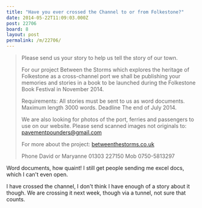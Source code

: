 ```yaml
---
title: "Have you ever crossed the Channel to or from Folkestone?"
date: 2014-05-22T11:09:03.000Z
post: 22706
board: 8
layout: post
permalink: /m/22706/
---
```

<blockquote>Please send us your story to help us tell the story of our town. 

For our project Between the Storms  which explores the heritage of Folkestone as a cross-channel port we shall be publishing your memories and stories in a book to be launched during the Folkestone Book Festival in November 2014.

Requirements: All stories must be sent to us as word documents. Maximum length 3000 words. Deadline   The end of July 2014.

We are also looking for photos of the port, ferries and passengers to use on our website. Please send scanned images not originals to: pavementpounders@gmail.com

For more about the project: <a href="http://www.betweenthestorms.co.uk">betweenthestorms.co.uk</a>

Phone David or Maryanne 01303 227150  Mob 0750-5813297</blockquote>

Word documents, how quaint! I still get people sending me excel docs, which I can't even open.

I have crossed the channel, I don't think I have enough of a story about it though. We are crossing it next week, though via a tunnel, not sure that counts.
